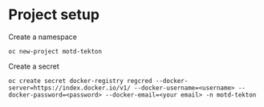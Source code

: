 # Project setup

Create a namespace

```
oc new-project motd-tekton
```

Create a secret

```
oc create secret docker-registry regcred --docker-server=https://index.docker.io/v1/ --docker-username=<username> --docker-password=<password> --docker-email=<your email> -n motd-tekton
```

